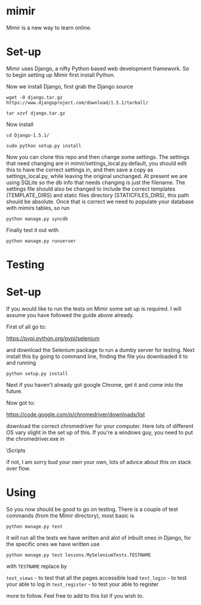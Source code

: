 mimir
=====

Mimir is a new way to learn online.

Set-up
======

Mimir uses Django, a nifty Python based web development framework.
So to begin setting up Mimir first install Python.

Now we install Django, first grab the Django source

`wget -O django.tar.gz https://www.djangoproject.com/download/1.5.1/tarball/`

`tar xzvf django.tar.gz`

Now install

`cd Django-1.5.1/`

`sudo python setup.py install`

Now you can clone this repo and then change some settings.
The settings that need changing are in mimir/settings_local.py.default, you should edit this to have the correct settings in, and then save a copy as settings_local.py, while leaving the original unchanged.
At present we are using SQLite so the db info that needs changing is just the filename.
The settings file should also be changed to include the correct templates (TEMPLATE_DIRS) and static files directory (STATICFILES_DIRS), this path should be absolute.
Once that is correct we need to populate your database with mimirs tables, so run

`python manage.py syncdb`

Finally test it out with

`python manage.py runserver`

Testing
=======

Set-up
======

If you would like to run the tests on Mimir some set up is required.
I will assume you have followed the guide above already.

First of all go to:

https://pypi.python.org/pypi/selenium

and download the Selenium package to run a dumby server for testing. Next install this by going to 
command line, finding the file you downloaded it to and running

`python setup.py install`

Next if you haven't already got google Chrome, get it and come into the future.

Now got to:

https://code.google.com/p/chromedriver/downloads/list

download the correct chromedriver for your computer. Here lots of different OS vary slight in the set up
of this. If you're a windows guy, you need to put the chromedriver.exe in

<your python directory>\Scripts

if not, I am sorry bud your own your own, lots of advice about this on stack over flow.

Using
=====

So you now should be good to go on testing. There is a couple of test commands (from the Mimir directory),
most basic is

`python manage.py test`

it will run all the tests we have written and alot of inbuilt ones in Django, for the specific ones we 
have written use

`python manage.py test lessons.MySeleniumTests.TESTNAME`

with `TESTNAME` replace by

`test_views` - to test that all the pages accessible load
`test_login` - to test your able to log in
`test_register` - to test your able to register

more to follow. Feel free to add to this list if you wish to.
